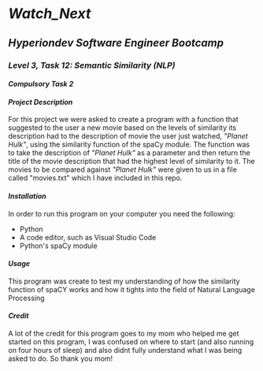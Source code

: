 # _**Watch_Next**_
## _**Hyperiondev Software Engineer Bootcamp**_
### _**Level 3, Task 12: Semantic Similarity (NLP)**_
#### _**Compulsory Task 2**_

#### *Project Description*
For this project we were asked to create a program with a function that suggested to the user a new movie based on the levels of similarity its description had to the description of movie the user just watched, *"Planet Hulk"*, using the similarity function of the spaCy module. The function was to take the description of *"Planet Hulk"* as a parameter and then return the title of the movie description that had the highest level of similarity to it. The movies to be compared against *"Planet Hulk"* were given to us in a file called "movies.txt" which I have included in this repo. 

#### *Installation* 
In order to run this program on your computer you need the following:
* Python
* A code editor, such as Visual Studio Code
* Python's spaCy module

#### *Usage*
This program was create to test my understanding of how the similarity function of spaCY works and how it tights into the field of Natural Language Processing

#### *Credit*
A lot of the credit for this program goes to my mom who helped me get started on this program, I was confused on where to start (and also running on four hours of sleep) and also didnt fully understand what I was being asked to do. So thank you mom!
